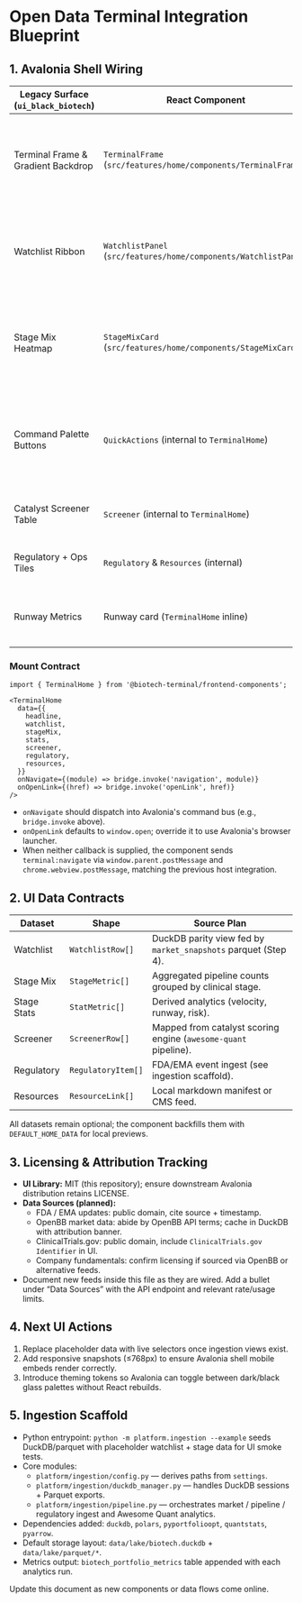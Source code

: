 # Open Data Terminal Integration Blueprint

## 1. Avalonia Shell Wiring

| Legacy Surface (`ui_black_biotech`) | React Component | Notes |
| --- | --- | --- |
| Terminal Frame & Gradient Backdrop | `TerminalFrame` (`src/features/home/components/TerminalFrame`) | Wraps the glass layout, exposes `headline`, optional `watchlistSlot`, and renders all feature cards. Avalonia only needs to host `<TerminalHome />`. |
| Watchlist Ribbon | `WatchlistPanel` (`src/features/home/components/WatchlistPanel`) | Accepts an array of `{ symbol, label, price, change, changeState }`. Routed into the frame via `watchlistSlot`. |
| Stage Mix Heatmap | `StageMixCard` (`src/features/home/components/StageMixCard`) | Renders gradient cells + stat tiles. Takes `StageMetric[]` and `StatMetric[]`. Optional `onAction` can route to analytics module. |
| Command Palette Buttons | `QuickActions` (internal to `TerminalHome`) | Emits `onNavigate(module)` or opens external links. Avalonia should forward `terminal:navigate` payloads when hosting inside WebView. |
| Catalyst Screener Table | `Screener` (internal to `TerminalHome`) | Still consumes the default screener rows; ready for live data replacement. |
| Regulatory + Ops Tiles | `Regulatory` & `Resources` (internal) | No API change; cards remain self-contained glass panels. |
| Runway Metrics | Runway card (`TerminalHome` inline) | Uses `TrendValue` helper for delta coloring; expects downstream data hook. |

### Mount Contract

```tsx
import { TerminalHome } from '@biotech-terminal/frontend-components';

<TerminalHome
  data={{
    headline,
    watchlist,
    stageMix,
    stats,
    screener,
    regulatory,
    resources,
  }}
  onNavigate={(module) => bridge.invoke('navigation', module)}
  onOpenLink={(href) => bridge.invoke('openLink', href)}
/>
```

- `onNavigate` should dispatch into Avalonia's command bus (e.g., `bridge.invoke` above).
- `onOpenLink` defaults to `window.open`; override it to use Avalonia's browser launcher.
- When neither callback is supplied, the component sends `terminal:navigate` via `window.parent.postMessage` and `chrome.webview.postMessage`, matching the previous host integration.

## 2. UI Data Contracts

| Dataset | Shape | Source Plan |
| --- | --- | --- |
| Watchlist | `WatchlistRow[]` | DuckDB parity view fed by `market_snapshots` parquet (Step 4). |
| Stage Mix | `StageMetric[]` | Aggregated pipeline counts grouped by clinical stage. |
| Stage Stats | `StatMetric[]` | Derived analytics (velocity, runway, risk). |
| Screener | `ScreenerRow[]` | Mapped from catalyst scoring engine (`awesome-quant` pipeline). |
| Regulatory | `RegulatoryItem[]` | FDA/EMA event ingest (see ingestion scaffold). |
| Resources | `ResourceLink[]` | Local markdown manifest or CMS feed. |

All datasets remain optional; the component backfills them with `DEFAULT_HOME_DATA` for local previews.

## 3. Licensing & Attribution Tracking

- **UI Library:** MIT (this repository); ensure downstream Avalonia distribution retains LICENSE.
- **Data Sources (planned):**
  - FDA / EMA updates: public domain, cite source + timestamp.
  - OpenBB market data: abide by OpenBB API terms; cache in DuckDB with attribution banner.
  - ClinicalTrials.gov: public domain, include `ClinicalTrials.gov Identifier` in UI.
  - Company fundamentals: confirm licensing if sourced via OpenBB or alternative feeds.
- Document new feeds inside this file as they are wired. Add a bullet under “Data Sources” with the API endpoint and relevant rate/usage limits.

## 4. Next UI Actions

1. Replace placeholder data with live selectors once ingestion views exist.
2. Add responsive snapshots (≤768px) to ensure Avalonia shell mobile embeds render correctly.
3. Introduce theming tokens so Avalonia can toggle between dark/black glass palettes without React rebuilds.

## 5. Ingestion Scaffold

- Python entrypoint: `python -m platform.ingestion --example` seeds DuckDB/parquet with placeholder watchlist + stage data for UI smoke tests.
- Core modules:
  - `platform/ingestion/config.py` — derives paths from `settings`.
  - `platform/ingestion/duckdb_manager.py` — handles DuckDB sessions + Parquet exports.
  - `platform/ingestion/pipeline.py` — orchestrates market / pipeline / regulatory ingest and Awesome Quant analytics.
- Dependencies added: `duckdb`, `polars`, `pyportfolioopt`, `quantstats`, `pyarrow`.
- Default storage layout: `data/lake/biotech.duckdb` + `data/lake/parquet/*`.
- Metrics output: `biotech_portfolio_metrics` table appended with each analytics run.

Update this document as new components or data flows come online.
